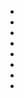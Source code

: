 <!DOCTYPE html>
<html lang="en">
<head>
	<script type="text/javascript">

setTimeout('location.replace("stage1.html")', 8000);
/*Изменить текущий адрес страницы через 3 секунды (3000 миллисекунд)*/

</script>

<noscript>

<meta http-equiv="refresh" content="3; url=stage1.html">

</noscript>
 <meta charset="utf-8">
 <title>Preload</title>
 <link rel="stylesheet" href="C:\Server\data\htdocs\style1.css">
</head>
<body>
 <ul>
 	<li></li>
 	<li></li>
 	<li></li>
 	<li></li>
 	<li></li>
 	<li></li>
 	<li></li>
 	<li></li>
 </ul>
</body>
</html>
